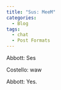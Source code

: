 ```yaml
---
title: "Sus: MeeM"
categories:
  - Blog
tags:
  - chat
  - Post Formats
---
```


Abbott: Ses

Costello: waw

Abbott: Yes.
